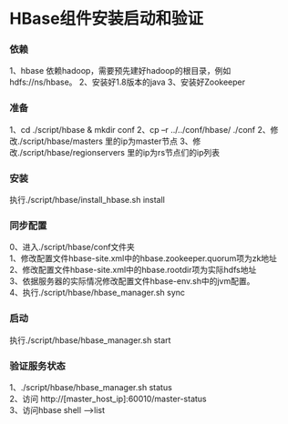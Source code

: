 # HBase组件安装启动和验证
### 依赖
1、hbase 依赖hadoop，需要预先建好hadoop的根目录，例如hdfs://ns/hbase。
2、安装好1.8版本的java
3、安装好Zookeeper

### 准备
1、cd ./script/hbase & mkdir conf 
2、cp –r ../../conf/hbase/ ./conf
2、修改./script/hbase/masters 里的ip为master节点
3、修改./script/hbase/regionservers 里的ip为rs节点们的ip列表

### 安装
执行./script/hbase/install_hbase.sh install

### 同步配置
0、进入./script/hbase/conf文件夹  
1、修改配置文件hbase-site.xml中的hbase.zookeeper.quorum项为zk地址  
2、修改配置文件hbase-site.xml中的hbase.rootdir项为实际hdfs地址  
3、依据服务器的实际情况修改配置文件hbase-env.sh中的jvm配置。  
4、执行./script/hbase/hbase_manager.sh sync  

### 启动
执行./script/hbase/hbase_manager.sh start

### 验证服务状态
1、./script/hbase/hbase_manager.sh status  
2、访问 http://[master_host_ip]:60010/master-status  
3、访问hbase shell -->list  
